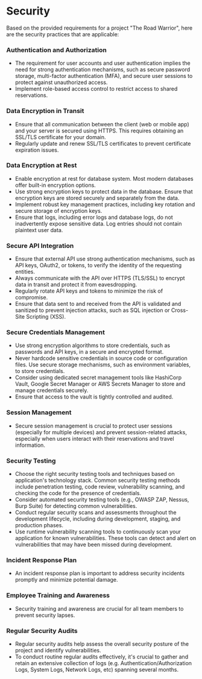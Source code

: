 # Security

Based on the provided requirements for a project "The Road Warrior", here are the security practices that are applicable:

### Authentication and Authorization
* The requirement for user accounts and user authentication implies the need for strong authentication mechanisms, such as secure password storage, multi-factor authentication (MFA), and secure user sessions to protect against unauthorized access.
* Implement role-based access control to restrict access to shared reservations.

### Data Encryption in Transit
* Ensure that all communication between the client (web or mobile app) and your server is secured using HTTPS. This requires obtaining an SSL/TLS certificate for your domain.
* Regularly update and renew SSL/TLS certificates to prevent certificate expiration issues.

### Data Encryption at Rest
* Enable encryption at rest for database system. Most modern databases offer built-in encryption options.
* Use strong encryption keys to protect data in the database. Ensure that encryption keys are stored securely and separately from the data.
* Implement robust key management practices, including key rotation and secure storage of encryption keys.
* Ensure that logs, including error logs and database logs, do not inadvertently expose sensitive data. Log entries should not contain plaintext user data.

### Secure API Integration 
* Ensure that external API use strong authentication mechanisms, such as API keys, OAuth2, or tokens, to verify the identity of the requesting entities.
* Always communicate with the API over HTTPS (TLS/SSL) to encrypt data in transit and protect it from eavesdropping.
* Regularly rotate API keys and tokens to minimize the risk of compromise.
* Ensure that data sent to and received from the API is validated and sanitized to prevent injection attacks, such as SQL injection or Cross-Site Scripting (XSS).

### Secure Credentials Management
* Use strong encryption algorithms to store credentials, such as passwords and API keys, in a secure and encrypted format.
* Never hardcode sensitive credentials in source code or configuration files. Use secure storage mechanisms, such as environment variables, to store credentials.
* Consider using dedicated secret management tools like HashiCorp Vault, Google Secret Manager or AWS Secrets Manager to store and manage credentials securely.
* Ensure that access to the vault is tightly controlled and audited.

### Session Management
* Secure session management is crucial to protect user sessions (especially for multiple devices) and prevent session-related attacks, especially when users interact with their reservations and travel information.

### Security Testing 
* Choose the right security testing tools and techniques based on application's technology stack. Common security testing methods include penetration testing, code review, vulnerability scanning, and checking the code for the presence of credentials.
* Consider automated security testing tools (e.g., OWASP ZAP, Nessus, Burp Suite) for detecting common vulnerabilities.
* Conduct regular security scans and assessments throughout the development lifecycle, including during development, staging, and production phases.
* Use runtime vulnerability scanning tools to continuously scan your application for known vulnerabilities. These tools can detect and alert on vulnerabilities that may have been missed during development.

### Incident Response Plan
* An incident response plan is important to address security incidents promptly and minimize potential damage.

### Employee Training and Awareness
* Security training and awareness are crucial for all team members to prevent security lapses.

### Regular Security Audits 
* Regular security audits help assess the overall security posture of the project and identify vulnerabilities.
* To conduct routine regular audits effectively, it's crucial to gather and retain an extensive collection of logs (e.g. Authentication/Authorization Logs, System Logs, Network Logs, etc) spanning several months. 

